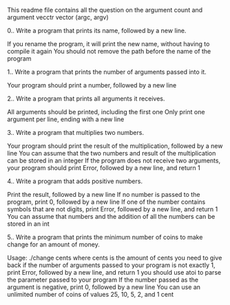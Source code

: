 This readme file contains all the question on the argument count and argument vecctr vector (argc, argv)

0..
	Write a program that prints its name, followed by a new line.

If you rename the program, it will print the new name, without having to compile it again
You should not remove the path before the name of the program

1..
	Write a program that prints the number of arguments passed into it.

Your program should print a number, followed by a new line

2..
	Write a program that prints all arguments it receives.

All arguments should be printed, including the first one
Only print one argument per line, ending with a new line

3..
	Write a program that multiplies two numbers.

Your program should print the result of the multiplication, followed by a new line
You can assume that the two numbers and result of the multiplication can be stored in an integer
If the program does not receive two arguments, your program should print Error, followed by a new line, and return 1

4..
	Write a program that adds positive numbers.

Print the result, followed by a new line
If no number is passed to the program, print 0, followed by a new line
If one of the number contains symbols that are not digits, print Error, followed by a new line, and return 1
You can assume that numbers and the addition of all the numbers can be stored in an int

5..
	Write a program that prints the minimum number of coins to make change for an amount of money.

Usage: ./change cents
where cents is the amount of cents you need to give back
if the number of arguments passed to your program is not exactly 1, print Error, followed by a new line, and return 1
you should use atoi to parse the parameter passed to your program
If the number passed as the argument is negative, print 0, followed by a new line
You can use an unlimited number of coins of values 25, 10, 5, 2, and 1 cent
